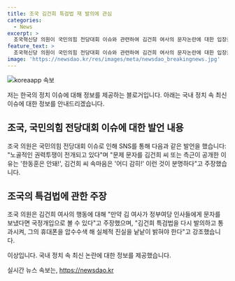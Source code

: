 ```yaml
---
title: 조국 김건희 특검법 재 발의에 관심
categories:
  - News
excerpt: >
  조국혁신당 의원이 국민의힘 전당대회 이슈와 관련하여 김건희 여사의 문자논란에 대한 입장을 밝혔다. 그는 이를 노골적인 권력투쟁으로 해석하고, 권력의 국정개입을 우려해 김건희 여사의 문자를 특검법으로 조사할 것을 주장했다. 이를 통해 권력과의 미투옥염상을 강조하며 국민들의 관심을 끌었다.
feature_text: >
  조국혁신당 의원이 국민의힘 전당대회 이슈와 관련하여 김건희 여사의 문자논란에 대한 입장을 밝혔다. 그는 이를 노골적인 권력투쟁으로 해석하고, 권력의 국정개입을 우려해 김건희 여사의 문자를 특검법으로 조사할 것을 주장했다. 이를 통해 권력과의 미투옥염상을 강조하며 국민들의 관심을 끌었다.
image: 'https://newsdao.kr/res/images/meta/newsdao_breakingnews.jpg'
---
```


<p><img src="https://newsdao.kr/res/images/meta/newsdao_breakingnews.jpg" alt="koreaapp 속보" /></p>

<p>저는 한국의 정치 이슈에 대해 정보를 제공하는 블로거입니다. 아래는 국내 정치 속 최신 이슈에 대한 정보를 안내드리겠습니다.</p>

<h2 data-ke-size="size26">조국, 국민의힘 전당대회 이슈에 대한 발언 내용</h2>

<p>조국 의원은 국민의힘 전당대회 이슈로 인해 SNS를 통해 다음과 같은 발언을 했습니다: "노골적인 권력투쟁이 전개되고 있다"며 "문제 문자를 김건희 씨 또는 측근이 공개한 이유는 '한동훈은 안돼!', 김건희 씨 속마음은 '어디 감히!' 이런 것이 분명하다"고 주장했습니다.</p>

<h2 data-ke-size="size26">조국의 특검법에 관한 주장</h2>

<p>조국 의원은 김건희 여사의 행동에 대해 "만약 김 여사가 정부여당 인사들에게 문자를 보냈다면 국정개입으로 볼 수 있다"고 주장했으며, "김건희 특검법을 다시 발의하고 통과시켜, 그의 휴대폰을 압수수색 해 실체적 진실을 낱낱이 밝혀야 한다"고 강조했습니다.</p>

<p>이상입니다. 국내 정치 속 최신 논란에 대한 정보를 제공했습니다.</p>
실시간 뉴스 속보는, <a href="https://newsdao.kr" rel="dofollow">https://newsdao.kr</a>


